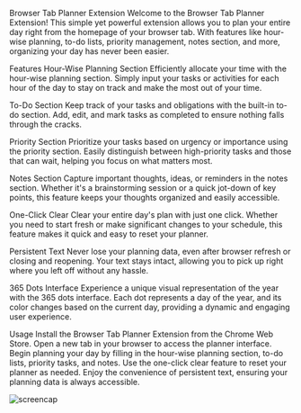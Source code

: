 Browser Tab Planner Extension
Welcome to the Browser Tab Planner Extension! This simple yet powerful extension allows you to plan your entire day right from the homepage of your browser tab. With features like hour-wise planning, to-do lists, priority management, notes section, and more, organizing your day has never been easier.

Features
Hour-Wise Planning Section
Efficiently allocate your time with the hour-wise planning section. Simply input your tasks or activities for each hour of the day to stay on track and make the most out of your time.

To-Do Section
Keep track of your tasks and obligations with the built-in to-do section. Add, edit, and mark tasks as completed to ensure nothing falls through the cracks.

Priority Section
Prioritize your tasks based on urgency or importance using the priority section. Easily distinguish between high-priority tasks and those that can wait, helping you focus on what matters most.

Notes Section
Capture important thoughts, ideas, or reminders in the notes section. Whether it's a brainstorming session or a quick jot-down of key points, this feature keeps your thoughts organized and easily accessible.

One-Click Clear
Clear your entire day's plan with just one click. Whether you need to start fresh or make significant changes to your schedule, this feature makes it quick and easy to reset your planner.

Persistent Text
Never lose your planning data, even after browser refresh or closing and reopening. Your text stays intact, allowing you to pick up right where you left off without any hassle.

365 Dots Interface
Experience a unique visual representation of the year with the 365 dots interface. Each dot represents a day of the year, and its color changes based on the current day, providing a dynamic and engaging user experience.

Usage
Install the Browser Tab Planner Extension from the Chrome Web Store.
Open a new tab in your browser to access the planner interface.
Begin planning your day by filling in the hour-wise planning section, to-do lists, priority tasks, and notes.
Use the one-click clear feature to reset your planner as needed.
Enjoy the convenience of persistent text, ensuring your planning data is always accessible.

![screencap](https://github.com/Harshmori/Today/assets/46750824/8c22c060-49ba-4dd2-b559-5c09fc6ae0f5)




